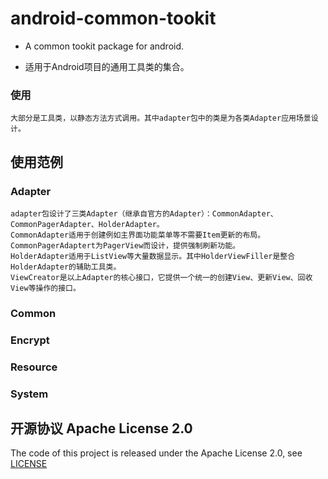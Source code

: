 android-common-tookit
=====================

 * A common tookit package for android.

 * 适用于Android项目的通用工具类的集合。

### 使用

	大部分是工具类，以静态方法方式调用。其中adapter包中的类是为各类Adapter应用场景设计。
	
## 使用范例

### Adapter

	adapter包设计了三类Adapter（继承自官方的Adapter）：CommonAdapter、CommonPagerAdapter、HolderAdapter。
	CommonAdapter适用于创建例如主界面功能菜单等不需要Item更新的布局。CommonPagerAdaptert为PagerView而设计，提供强制刷新功能。
	HolderAdapter适用于ListView等大量数据显示。其中HolderViewFiller是整合HolderAdapter的辅助工具类。
	ViewCreator是以上Adapter的核心接口，它提供一个统一的创建View、更新View、回收View等操作的接口。
	

### Common

	
### Encrypt


### Resource


### System
	

## 开源协议 Apache License 2.0

The code of this project is released under the Apache License 2.0, see [LICENSE](https://github.com/chenyoca/async-http-connection-core/blob/master/LICENSE)

